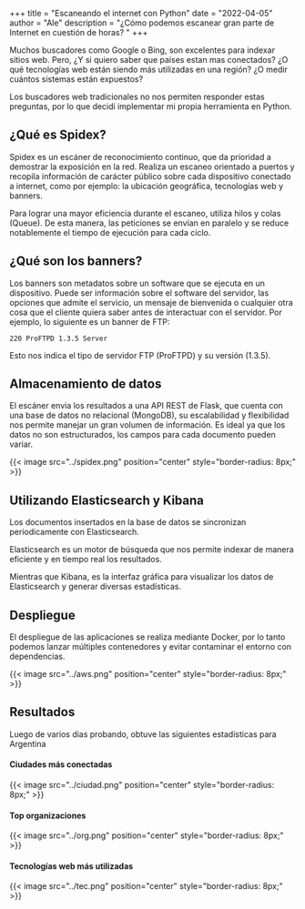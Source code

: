+++
title = "Escaneando el internet con Python"
date = "2022-04-05"
author = "Ale"
description = "¿Cómo podemos escanear gran parte de Internet en cuestión de horas? "
+++
 
Muchos buscadores como Google o Bing, son excelentes para indexar sitios web. Pero, ¿Y si quiero saber que países estan mas conectados? ¿O qué tecnologías web están siendo más utilizadas en una región? ¿O medir cuántos sistemas están expuestos?
 
Los buscadores web tradicionales no nos permiten responder estas preguntas, por lo que decidí implementar mi propia herramienta en Python.
 
## ¿Qué es Spidex?

Spidex es un escáner de reconocimiento continuo, que da prioridad a demostrar la exposición en la red. Realiza un escaneo orientado a puertos y recopila información de carácter público sobre cada dispositivo conectado a internet, como por ejemplo: la ubicación geográfica, tecnologías web y banners.

Para lograr una mayor eficiencia durante el escaneo, utiliza hilos y colas (Queue). De esta manera, las peticiones se envían en paralelo y se reduce notablemente el tiempo de ejecución para cada ciclo.

## ¿Qué son los banners?
 
Los banners son metadatos sobre un software que se ejecuta en un dispositivo. Puede ser información sobre el software del servidor, las opciones que admite el servicio, un mensaje de bienvenida o cualquier otra cosa que el cliente quiera saber antes de interactuar con el servidor. Por ejemplo, lo siguiente es un banner de FTP:
 
```
220 ProFTPD 1.3.5 Server
```
Esto nos indica el tipo de servidor FTP (ProFTPD) y su versión (1.3.5).

## Almacenamiento de datos

El escáner envia los resultados a una API REST de Flask, que cuenta con una base de datos no relacional (MongoDB), su escalabilidad y flexibilidad nos permite manejar un gran volumen de información. Es ideal ya que los datos no son estructurados, los campos para cada documento pueden variar.

{{< image src="../spidex.png" position="center" style="border-radius: 8px;" >}}

## Utilizando Elasticsearch y Kibana

Los documentos insertados en la base de datos se sincronizan periodicamente con Elasticsearch.
 
Elasticsearch es un motor de búsqueda que nos permite indexar de manera eficiente y en tiempo real los resultados.
 
Mientras que Kibana, es la interfaz gráfica para visualizar los datos de Elasticsearch y generar diversas estadísticas.
 
## Despliegue
El despliegue de las aplicaciones se realiza mediante Docker, por lo tanto podemos lanzar múltiples contenedores y evitar contaminar el entorno con dependencias.
 
{{< image src="../aws.png" position="center" style="border-radius: 8px;" >}}
 
## Resultados
Luego de varios dias probando, obtuve las siguientes estadísticas para Argentina
 
#### Ciudades más conectadas
{{< image src="../ciudad.png" position="center" style="border-radius: 8px;" >}}
 
#### Top organizaciones
{{< image src="../org.png" position="center" style="border-radius: 8px;" >}}
 
#### Tecnologías web más utilizadas
{{< image src="../tec.png" position="center" style="border-radius: 8px;" >}}

